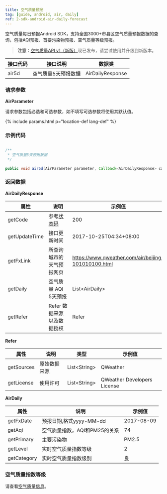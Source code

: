 ```yaml
---
title: 空气质量预报
tag: [guide, android, air, daily]
ref: 2-sdk-android-air-daily-forecast
---
```


空气质量每日预报Android SDK，支持全国3000+市县区空气质量预报数据的查询，包括AQI预报、首要污染物预报、空气质量等级预报。

> **注意：**[空气质量API v1（新版）](/docs/api/air-quality/)现已发布，请尝试使用并升级到新版本。

| 接口代码| 接口说明             | 数据类       |
| ------------------- | -------- | ------------ |
| air5d| 空气质量5天预报数据  | AirDailyResponse |

### 请求参数

**AirParameter**

请求参数包括必选和可选参数，如不填写可选参数将使用其默认值。

{% include params.html p="location-def lang-def" %}

### 示例代码

```java

/**
 * 空气质量5天预报数据
 */

public void air5d(AirParameter parameter, Callback<AirDailyResponse> callback);

```

### 返回数据

**AirDailyResponse**

| 属性        | 说明                       | 示例值                |
| ----------- | -------------------------- | --------------------- |
| getCode     | 参考[状态码](/docs/resource/status-code/)                    | 200  |
| getUpdateTime | 接口更新时间             | 2017-10-25T04:34+08:00     |
| getFxLink     | 所查询城市的天气预报网页 | https://www.qweather.com/air/beijing-101010100.html |
| getDaily | 空气质量 AQI 5天预报       | List&lt;AirDaily&gt; |
| getRefer    | Refer 数据来源以及数据授权 | Refer                 |

**Refer**

| 属性        | 说明        | 类型                | 示例值        |
| ---------- | ----------- | ------------------ | ------------ |
| getSources | 原始数据来源  | List&lt;String&gt; | QWeather     |
| getLicense | 使用许可     | List&lt;String&gt; | QWeather Developers License |

**AirDaily**

| 属性        | 说明                          | 示例值     |
| ----------- | ----------------------------- | ---------- |
| getFxDate   | 预报日期,格式yyyy-MM-dd       | 2017-08-09 |
| getAqi      | 空气质量指数，AQI和PM25的关系 | 74         |
| getPrimary  | 主要污染物                    | PM2.5       |
| getLevel    | 实时空气质量指数等级          | 2          |
| getCategory | 实时空气质量指数级别          | 良         |

### 空气质量指数等级

请查看[空气质量信息](/docs/resource/air-info/)。
